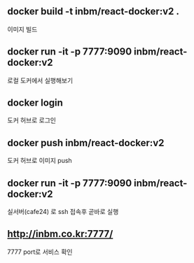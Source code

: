 ## docker build -t inbm/react-docker:v2 .
이미지 빌드

## docker run -it  -p 7777:9090  inbm/react-docker:v2 
로컬 도커에서 실행해보기

## docker login
도커 허브로 로그인 

## docker push inbm/react-docker:v2
도커 허브로 이미지 push

## docker run -it  -p 7777:9090  inbm/react-docker:v2 
실서버(cafe24) 로 ssh 접속후 곧바로 실행

## http://inbm.co.kr:7777/
7777 port로 서비스 확인